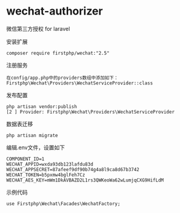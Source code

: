 # wechat-authorizer
微信第三方授权 for laravel

安装扩展

	composer require firstphp/wechat:"2.5"


注册服务

	在config/app.php中的providers数组中添加如下：
	Firstphp\Wechat\Providers\WechatServiceProvider::class


发布配置

	php artisan vendor:publish
	[2 ] Provider: Firstphp\Wechat\Providers\WechatServiceProvider


数据表迁移

    php artisan migrate


编辑.env文件，设置如下

	COMPONENT_ID=1
	WECHAT_APPID=wxda93db123lafdu83d
	WECHAT_APPSECRET=87afeef9df90b74g4a8l9ca8d67b3742
	WECHAT_TOKEN=b5pxmw4bglFeh7Cz
	WECHAT_AES_KEY=mWm1DkAVBAZD2L1rs3QWKeoWa62wLumjqCXG9HifLdM


示例代码

	use Firstphp\Wechat\Facades\WechatFactory;
